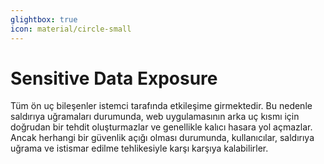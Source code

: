 ```yaml
---
glightbox: true
icon: material/circle-small
---
```


# Sensitive Data Exposure

Tüm ön uç bileşenler istemci tarafında etkileşime girmektedir. Bu nedenle saldırıya uğramaları durumunda, web uygulamasının arka uç kısmı için doğrudan bir tehdit oluşturmazlar ve genellikle kalıcı hasara yol açmazlar. Ancak herhangi bir güvenlik açığı olması durumunda, kullanıcılar, saldırıya uğrama ve istismar edilme tehlikesiyle karşı karşıya kalabilirler.
